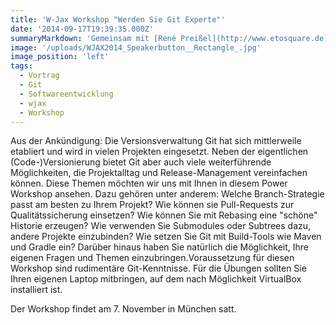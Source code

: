 ```yaml
---
title: 'W-Jax Workshop "Werden Sie Git Experte"'
date: '2014-09-17T19:39:35.000Z'
summaryMarkdown: 'Gemeinsam mit [René Preißel](http://www.etosquare.de) werde ich auf der diesjährigen W-Jax am 7. November einen ganztägigen Experten-Workshop über Git anbieten'
image: '/uploads/WJAX2014_Speakerbutton__Rectangle_.jpg'
image_position: 'left'
tags:
  - Vortrag
  - Git
  - Softwareentwicklung
  - wjax
  - Workshop
---
```


Aus der Ankündigung:
Die Versionsverwaltung Git hat sich mittlerweile etabliert und wird in vielen Projekten eingesetzt. Neben der eigentlichen (Code-)Versionierung bietet Git aber auch viele weiterführende Möglichkeiten, die Projektalltag und Release-Management vereinfachen können. Diese Themen möchten wir uns mit Ihnen in diesem Power Workshop ansehen. Dazu gehören unter anderem: Welche Branch-Strategie passt am besten zu Ihrem Projekt? Wie können sie Pull-Requests zur Qualitätssicherung einsetzen? Wie können Sie mit Rebasing eine "schöne" Historie erzeugen? Wie verwenden Sie Submodules oder Subtrees dazu, andere Projekte einzubinden? Wie setzen Sie Git mit Build-Tools wie Maven und Gradle ein? Darüber hinaus haben Sie natürlich die Möglichkeit, Ihre eigenen Fragen und Themen einzubringen.Voraussetzung für diesen Workshop sind rudimentäre Git-Kenntnisse. Für die Übungen sollten Sie Ihren eigenen Laptop mitbringen, auf dem nach Möglichkeit VirtualBox installiert ist.

Der Workshop findet am 7. November in München satt.
